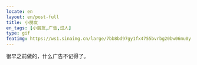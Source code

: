 ```yaml
---
locate: en
layout: en/post-full
title: 小朋友
en_tags: [小朋友,广告,过人]
type: gif
featimg: https://ws1.sinaimg.cn/large/7bb8bd97gy1fx4755bvrbg20bw06mu0y.gif
---
```


很早之前做的，什么广告不记得了。